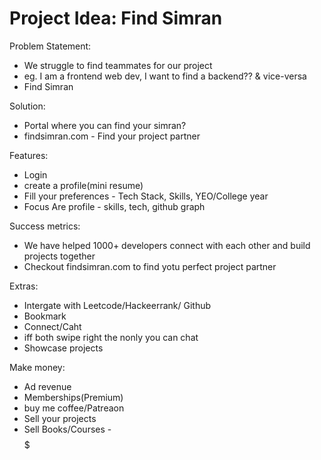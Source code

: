 # Project Idea: Find Simran

Problem Statement: 
- We struggle to find teammates for our project
- eg. I am a frontend web dev, I want to find a backend?? & vice-versa
- Find Simran

Solution:
- Portal where you can find your simran?
- findsimran.com - Find your project partner

Features: 
- Login
- create a profile(mini resume)
- Fill your preferences - Tech Stack, Skills, YEO/College year
- Focus Are profile -  skills, tech, github graph

Success metrics: 
- We have helped 1000+ developers connect with each other and build projects together
- Checkout findsimran.com to find yotu perfect project partner

Extras: 
- Intergate with Leetcode/Hackeerrank/ Github
- Bookmark
- Connect/Caht 
- iff both swipe right the nonly you can chat
- Showcase projects

Make money: 
- Ad revenue
- Memberships(Premium)
- buy me coffee/Patreaon
- Sell your projects
- Sell Books/Courses - $$$$$
